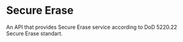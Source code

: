 # Secure Erase
An API that provides Secure Erase service according to DoD 5220.22 Secure Erase standart.
